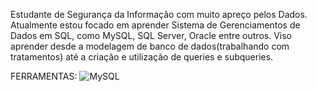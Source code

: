 Estudante de Segurança da Informação com muito apreço pelos Dados. Atualmente estou focado em aprender Sistema de Gerenciamentos de Dados em SQL, como MySQL, SQL Server, Oracle entre outros. Viso aprender desde a modelagem de  banco de dados(trabalhando com tratamentos) até a criação e utilização de queries e subqueries.


FERRAMENTAS:
![MySQL](https://img.shields.io/badge/MySQL-005C84?style=for-the-badge&logo=mysql&logoColor=white)
